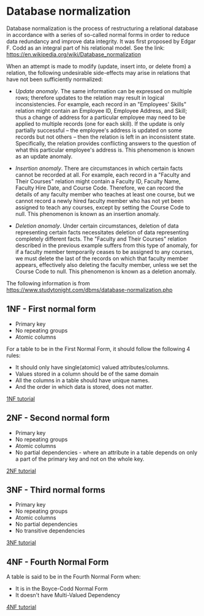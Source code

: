 # Database normalization

Database normalization is the process of restructuring a relational database in accordance with a series of so-called normal forms in order to reduce data redundancy and improve data integrity. It was first proposed by Edgar F. Codd as an integral part of his relational model. See the link: https://en.wikipedia.org/wiki/Database_normalization

When an attempt is made to modify (update, insert into, or delete from) a relation, the following undesirable side-effects may arise in relations that have not been sufficiently normalized:

* *Update anomaly*. The same information can be expressed on multiple rows; therefore updates to the relation may result in logical inconsistencies. For example, each record in an "Employees' Skills" relation might contain an Employee ID, Employee Address, and Skill; thus a change of address for a particular employee may need to be applied to multiple records (one for each skill). If the update is only partially successful – the employee's address is updated on some records but not others – then the relation is left in an inconsistent state. Specifically, the relation provides conflicting answers to the question of what this particular employee's address is. This phenomenon is known as an update anomaly.

* *Insertion anomaly*. There are circumstances in which certain facts cannot be recorded at all. For example, each record in a "Faculty and Their Courses" relation might contain a Faculty ID, Faculty Name, Faculty Hire Date, and Course Code. Therefore, we can record the details of any faculty member who teaches at least one course, but we cannot record a newly hired faculty member who has not yet been assigned to teach any courses, except by setting the Course Code to null. This phenomenon is known as an insertion anomaly.

* *Deletion anomaly*. Under certain circumstances, deletion of data representing certain facts necessitates deletion of data representing completely different facts. The "Faculty and Their Courses" relation described in the previous example suffers from this type of anomaly, for if a faculty member temporarily ceases to be assigned to any courses, we must delete the last of the records on which that faculty member appears, effectively also deleting the faculty member, unless we set the Course Code to null. This phenomenon is known as a deletion anomaly.

The following information is from https://www.studytonight.com/dbms/database-normalization.php

## 1NF - First normal form

* Primary key
* No repeating groups
* Atomic columns

For a table to be in the First Normal Form, it should follow the following 4 rules:

* It should only have single(atomic) valued attributes/columns.
* Values stored in a column should be of the same domain
* All the columns in a table should have unique names.
* And the order in which data is stored, does not matter.

[1NF tutorial](https://www.studytonight.com/dbms/first-normal-form.php)

## 2NF - Second normal form

* Primary key
* No repeating groups
* Atomic columns
* No partial dependencies - where an attribute in a table depends on only a part of the primary key and not on the whole key.

[2NF tutorial](https://www.studytonight.com/dbms/second-normal-form.php)

## 3NF - Third normal forms

* Primary key
* No repeating groups
* Atomic columns
* No partial dependencies
* No transitive dependencies

[3NF tutorial](https://www.studytonight.com/dbms/third-normal-form.php)

## 4NF - Fourth Normal Form

A table is said to be in the Fourth Normal Form when:

* It is in the Boyce-Codd Normal Form
* It doesn't have Multi-Valued Dependency

[4NF tutorial](https://www.studytonight.com/dbms/fourth-normal-form.php)
